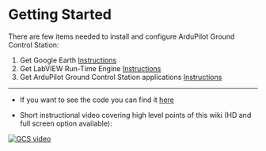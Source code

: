 # Getting Started #


There are few items needed to install and configure ArduPilot Ground Control Station:

  1. Get Google Earth [Instructions](GoogleEarth.md)
  1. Get LabVIEW Run-Time Engine [Instructions](LabVIEWrt.md)
  1. Get ArduPilot Ground Control Station applications [Instructions](GCS.md)

- - -

  * If you want to see the code you can find it [here](http://code.google.com/p/ardupilotgcs/source/browse/#svn/trunk)


  * Short instructional video covering high level points of this wiki (HD and full screen option available):


<a href='http://www.vimeo.com/11608873'> <img src='http://ardupilotgcs.googlecode.com/svn/images/GCSvideo-vimeo.jpg' alt='GCS video' /></a>